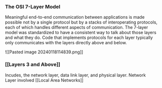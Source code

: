 ### The OSI 7-Layer Model
Meaningful end-to-end communication between applications is made possible not by a single protocol but by a stacks of interoperating protocols, each of which handles different aspects of communication.
The 7-layer model was standardized to have a consistent way to talk about those layers and what they do.
Code that implements protocols for each layer typically only communicates with the layers directly above and below.

![[Pasted image 20240118114839.png]]
### [[Layers 3 and Above]]
Incudes, the network layer, data link layer, and physical layer. 
Network Layer involved [[Local Area Networks]]